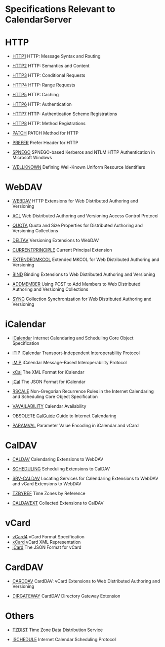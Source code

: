 Specifications Relevant to CalendarServer
=========================================

# HTTP

* [HTTP1](https://tools.ietf.org/html/rfc7230) HTTP: Message Syntax and Routing
* [HTTP2](https://tools.ietf.org/html/rfc7231) HTTP: Semantics and Content
* [HTTP3](https://tools.ietf.org/html/rfc7232) HTTP: Conditional Requests
* [HTTP4](https://tools.ietf.org/html/rfc7233) HTTP: Range Requests
* [HTTP5](https://tools.ietf.org/html/rfc7234) HTTP: Caching
* [HTTP6](https://tools.ietf.org/html/rfc7235) HTTP: Authentication
* [HTTP7](https://tools.ietf.org/html/rfc7236) HTTP: Authentication Scheme Registrations
* [HTTP8](https://tools.ietf.org/html/rfc7237) HTTP: Method Registrations

* [PATCH](https://tools.ietf.org/html/rfc5789) PATCH Method for HTTP
* [PREFER](https://tools.ietf.org/html/rfc7240) Prefer Header for HTTP

* [SPNEGO](https://tools.ietf.org/html/rfc4559) SPNEGO-based Kerberos and NTLM HTTP Authentication in Microsoft Windows
* [WELLKNOWN](https://tools.ietf.org/html/rfc5785) Defining Well-Known Uniform Resource Identifiers

# WebDAV
* [WEBDAV](https://tools.ietf.org/html/rfc4918) HTTP Extensions for Web Distributed Authoring and Versioning
* [ACL](https://tools.ietf.org/html/rfc3744) Web Distributed Authoring and Versioning Access Control Protocol
* [QUOTA](https://tools.ietf.org/html/rfc4331) Quota and Size Properties for Distributed Authoring and Versioning Collections
* [DELTAV](https://tools.ietf.org/html/rfc3253) Versioning Extensions to WebDAV

* [CURRENTPRINCIPLE](https://tools.ietf.org/html/rfc5397) Current Principal Extension
* [EXTENDEDMKCOL](https://tools.ietf.org/html/rfc5689) Extended MKCOL for Web Distributed Authoring and Versioning
* [BIND](https://tools.ietf.org/html/rfc5842) Binding Extensions to Web Distributed Authoring and Versioning
* [ADDMEMBER](https://tools.ietf.org/html/rfc5995) Using POST to Add Members to Web Distributed Authoring and Versioning Collections
* [SYNC](https://tools.ietf.org/html/rfc6578) Collection Synchronization for Web Distributed Authoring and Versioning

# iCalendar

* [iCalendar](https://tools.ietf.org/html/rfc5545) Internet Calendaring and Scheduling Core Object Specification
* [iTIP](https://tools.ietf.org/html/rfc5546) iCalendar Transport-Independent Interoperability Protocol
* [iMIP](https://tools.ietf.org/html/rfc6047) iCalendar Message-Based Interoperability Protocol

* [xCal](https://tools.ietf.org/html/rfc6321) The XML Format for iCalendar
* [jCal](https://tools.ietf.org/html/rfc7265) The JSON Format for iCalendar

* [RSCALE](https://tools.ietf.org/html/rfc7529) Non-Gregorian Recurrence Rules in the Internet Calendaring and Scheduling Core Object Specification

* [VAVAILABILITY](https://tools.ietf.org/html/rfc7953) Calendar Availability

* OBSOLETE [CalGuide](https://tools.ietf.org/html/rfc3283) Guide to Internet Calendaring

* [PARAMVAL](https://tools.ietf.org/html/rfc6868) Parameter Value Encoding in iCalendar and vCard

# CalDAV

* [CALDAV](https://tools.ietf.org/html/rfc4791) Calendaring Extensions to WebDAV
* [SCHEDULING](https://tools.ietf.org/html/rfc6638) Scheduling Extensions to CalDAV

* [SRV-CALDAV](https://tools.ietf.org/html/rfc6764) Locating Services for Calendaring Extensions to WebDAV and vCard Extensions to WebDAV

* [TZBYREF](https://tools.ietf.org/html/rfc7809) Time Zones by Reference

* [CALDAVEXT](https://tools.ietf.org/html/draft-daboo-caldav-extensions-01) Collected Extensions to CalDAV

# vCard

* [vCard4](https://tools.ietf.org/html/rfc6350) vCard Format Specification
* [xCard](https://tools.ietf.org/html/rfc6351) vCard XML Representation
* [jCard](https://tools.ietf.org/html/rfc7095) The JSON Format for vCard

# CardDAV
* [CARDDAV](https://tools.ietf.org/html/rfc6352) CardDAV: vCard Extensions to Web Distributed Authoring and Versioning

* [DIRGATEWAY](https://tools.ietf.org/html/draft-daboo-carddav-directory-gateway-02) CardDAV Directory Gateway Extension

# Others

* [TZDIST](https://tools.ietf.org/html/rfc7808) Time Zone Data Distribution Service

* [ISCHEDULE](https://tools.ietf.org/html/draft-desruisseaux-ischedule-05) Internet Calendar Scheduling Protocol
